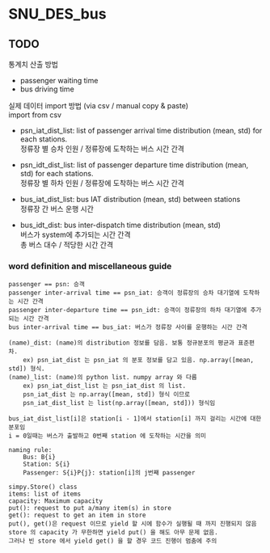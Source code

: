# SNU_DES_bus

## TODO
통계치 산출 방법 <br/>
* passenger waiting time
* bus driving time <br/>

실제 데이터 import 방법 (via csv / manual copy & paste) <br/>
import from csv <br/>

* psn_iat_dist_list: list of passenger arrival time distribution (mean, std) for each stations. <br/>
정류장 별 승차 인원 / 정류장에 도착하는 버스 시간 간격

* psn_idt_dist_list: list of passenger departure time distribution (mean, std) for each stations. <br/>
정류장 별 하차 인원 / 정류장에 도착하는 버스 시간 간격 <br/>

* bus_iat_dist_list: bus IAT distribution (mean, std) between stations <br/>
정류장 간 버스 운행 시간 <br/>

* bus_idt_dist: bus inter-dispatch time distribution (mean, std)<br/> 
버스가 system에 추가되는 시간 간격 <br/> 
총 버스 대수 / 적당한 시간 간격 <br/>

### word definition and miscellaneous guide

```
passenger == psn: 승객
passenger inter-arrival time == psn_iat: 승객이 정류장의 승차 대기열에 도착하는 시간 간격
passenger inter-departure time == psn_idt: 승객이 정류장의 하차 대기열에 추가되는 시간 간격
bus inter-arrival time == bus_iat: 버스가 정류장 사이를 운행하는 시간 간격

(name)_dist: (name)의 distribution 정보를 담음. 보통 정규분포의 평균과 표준편차.
    ex) psn_iat_dist 는 psn_iat 의 분포 정보를 담고 있음. np.array([mean, std]) 형식.
(name)_list: (name)의 python list. numpy array 와 다름
    ex) psn_iat_dist_list 는 psn_iat_dist 의 list.
    psn_iat_dist 는 np.array([mean, std]) 형식 이므로
    psn_iat_dist_list 는 list(np.array([mean, std])) 형식임

bus_iat_dist_list[i]은 station[i - 1]에서 station[i] 까지 걸리는 시간에 대한 분포임
i = 0일때는 버스가 출발하고 0번째 station 에 도착하는 시간을 의미

naming rule:
    Bus: B{i}
    Station: S{i}
    Passenger: S{i}P{j}: station[i]의 j번째 passenger

simpy.Store() class
items: list of items
capacity: Maximum capacity
put(): request to put a/many item(s) in store
get(): request to get an item in store
put(), get()은 request 이므로 yield 할 시에 함수가 실행될 때 까지 진행되지 않음
store 의 capacity 가 무한하면 yield put() 을 해도 아무 문제 없음.
그러나 빈 store 에서 yield get() 을 할 경우 코드 진행이 멈춤에 주의


```
